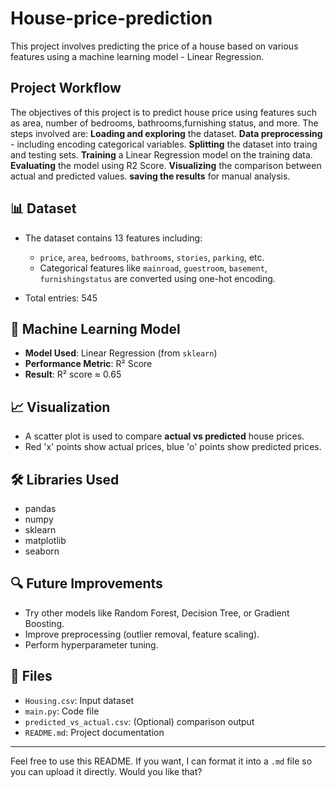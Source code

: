 # House-price-prediction
This project involves predicting the price of a house based on various features using a machine learning  model - Linear Regression.
## Project Workflow
The objectives of this project is to predict house price using features such as area, number of bedrooms, bathrooms,furnishing status, and more. The steps involved are:
**Loading and exploring** the dataset.
**Data preprocessing** - including encoding categorical variables.
**Splitting** the dataset into traing and testing sets.
**Training** a Linear Regression model on the training data.
**Evaluating** the model using R2 Score.
**Visualizing** the comparison between actual and predicted values.
**saving the results** for manual analysis.

## 📊 Dataset

- The dataset contains 13 features including:
  - `price`, `area`, `bedrooms`, `bathrooms`, `stories`, `parking`, etc.
  - Categorical features like `mainroad`, `guestroom`, `basement`, `furnishingstatus` are converted using one-hot encoding.

- Total entries: 545

## 🧠 Machine Learning Model

- **Model Used**: Linear Regression (from `sklearn`)
- **Performance Metric**: R² Score
- **Result**: R² score ≈ 0.65

## 📈 Visualization

- A scatter plot is used to compare **actual vs predicted** house prices.
- Red 'x' points show actual prices, blue 'o' points show predicted prices.

## 🛠️ Libraries Used

- pandas
- numpy
- sklearn
- matplotlib
- seaborn

## 🔍 Future Improvements

- Try other models like Random Forest, Decision Tree, or Gradient Boosting.
- Improve preprocessing (outlier removal, feature scaling).
- Perform hyperparameter tuning.

## 📁 Files

- `Housing.csv`: Input dataset
- `main.py`: Code file
- `predicted_vs_actual.csv`: (Optional) comparison output
- `README.md`: Project documentation

---

Feel free to use this README. If you want, I can format it into a `.md` file so you can upload it directly. Would you like that?
